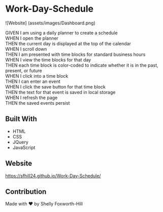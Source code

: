 # Work-Day-Schedule

![Website] (assets/images/Dashboard.png)

GIVEN I am using a daily planner to create a schedule </br>
WHEN I open the planner</br>
THEN the current day is displayed at the top of the calendar</br>
WHEN I scroll down</br>
THEN I am presented with time blocks for standard business hours</br>
WHEN I view the time blocks for that day</br>
THEN each time block is color-coded to indicate whether it is in the past, present, or future</br>
WHEN I click into a time block</br>
THEN I can enter an event</br>
WHEN I click the save button for that time block</br>
THEN the text for that event is saved in local storage</br>
WHEN I refresh the page</br>
THEN the saved events persist</br>


## Built With
* HTML</br>
* CSS</br>
* JQuery</br>
* JavaScript</br>

## Website
https://sfhill24.github.io/Work-Day-Schedule/

## Contribution
Made with ❤️ by Shelly Foxworth-Hill

 

